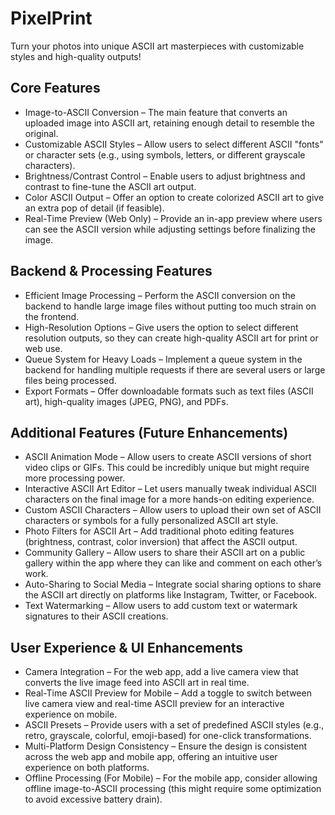 # PixelPrint

Turn your photos into unique ASCII art masterpieces with customizable styles and high-quality outputs!

## Core Features

- Image-to-ASCII Conversion – The main feature that converts an uploaded image into ASCII art, retaining enough detail to resemble the original.
- Customizable ASCII Styles – Allow users to select different ASCII "fonts" or character sets (e.g., using symbols, letters, or different grayscale characters).
- Brightness/Contrast Control – Enable users to adjust brightness and contrast to fine-tune the ASCII art output.
- Color ASCII Output – Offer an option to create colorized ASCII art to give an extra pop of detail (if feasible).
- Real-Time Preview (Web Only) – Provide an in-app preview where users can see the ASCII version while adjusting settings before finalizing the image.

## Backend & Processing Features

- Efficient Image Processing – Perform the ASCII conversion on the backend to handle large image files without putting too much strain on the frontend.
- High-Resolution Options – Give users the option to select different resolution outputs, so they can create high-quality ASCII art for print or web use.
- Queue System for Heavy Loads – Implement a queue system in the backend for handling multiple requests if there are several users or large files being processed.
- Export Formats – Offer downloadable formats such as text files (ASCII art), high-quality images (JPEG, PNG), and PDFs.

## Additional Features (Future Enhancements)

- ASCII Animation Mode – Allow users to create ASCII versions of short video clips or GIFs. This could be incredibly unique but might require more processing power.
- Interactive ASCII Art Editor – Let users manually tweak individual ASCII characters on the final image for a more hands-on editing experience.
- Custom ASCII Characters – Allow users to upload their own set of ASCII characters or symbols for a fully personalized ASCII art style.
- Photo Filters for ASCII Art – Add traditional photo editing features (brightness, contrast, color inversion) that affect the ASCII output.
- Community Gallery – Allow users to share their ASCII art on a public gallery within the app where they can like and comment on each other’s work.
- Auto-Sharing to Social Media – Integrate social sharing options to share the ASCII art directly on platforms like Instagram, Twitter, or Facebook.
- Text Watermarking – Allow users to add custom text or watermark signatures to their ASCII creations.

## User Experience & UI Enhancements

- Camera Integration – For the web app, add a live camera view that converts the live image feed into ASCII art in real time.
- Real-Time ASCII Preview for Mobile – Add a toggle to switch between live camera view and real-time ASCII preview for an interactive experience on mobile.
- ASCII Presets – Provide users with a set of predefined ASCII styles (e.g., retro, grayscale, colorful, emoji-based) for one-click transformations.
- Multi-Platform Design Consistency – Ensure the design is consistent across the web app and mobile app, offering an intuitive user experience on both platforms.
- Offline Processing (For Mobile) – For the mobile app, consider allowing offline image-to-ASCII processing (this might require some optimization to avoid excessive battery drain).
